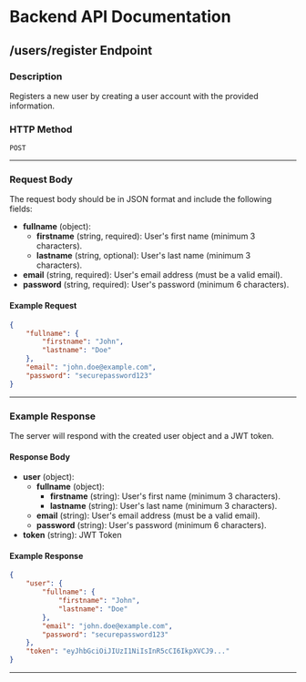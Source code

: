# Backend API Documentation

## /users/register Endpoint

### Description

Registers a new user by creating a user account with the provided information.

### HTTP Method

`POST`

---

### Request Body

The request body should be in JSON format and include the following fields:

-   **fullname** (object):
    -   **firstname** (string, required): User's first name (minimum 3 characters).
    -   **lastname** (string, optional): User's last name (minimum 3 characters).
-   **email** (string, required): User's email address (must be a valid email).
-   **password** (string, required): User's password (minimum 6 characters).

#### Example Request

```json
{
    "fullname": {
        "firstname": "John",
        "lastname": "Doe"
    },
    "email": "john.doe@example.com",
    "password": "securepassword123"
}
```

---

### Example Response

The server will respond with the created user object and a JWT token.

#### Response Body

-   **user** (object):
    -   **fullname** (object):
        -   **firstname** (string): User's first name (minimum 3 characters).
        -   **lastname** (string): User's last name (minimum 3 characters).
    -   **email** (string): User's email address (must be a valid email).
    -   **password** (string): User's password (minimum 6 characters).
-   **token** (string): JWT Token

#### Example Response

```json
{
    "user": {
        "fullname": {
            "firstname": "John",
            "lastname": "Doe"
        },
        "email": "john.doe@example.com",
        "password": "securepassword123"
    },
    "token": "eyJhbGciOiJIUzI1NiIsInR5cCI6IkpXVCJ9..."
}
```

---
